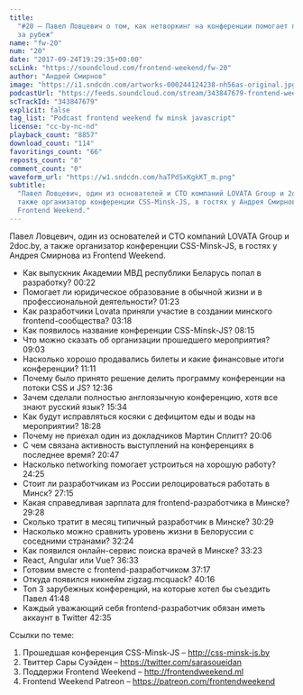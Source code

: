 ```yaml
---
title:
  "#20 – Павел Ловцевич о том, как нетворкинг на конференции помогает переехать
  за рубеж"
name: "fw-20"
num: "20"
date: "2017-09-24T19:29:35+00:00"
scLink: "https://soundcloud.com/frontend-weekend/fw-20"
author: "Андрей Смирнов"
image: "https://i1.sndcdn.com/artworks-000244124238-nh56as-original.jpg"
podcastUrl: "https://feeds.soundcloud.com/stream/343847679-frontend-weekend-fw-20.m4a"
scTrackId: "343847679"
explicit: false
tag_list: "Podcast frontend weekend fw minsk javascript"
license: "cc-by-nc-nd"
playback_count: "8857"
download_count: "114"
favoritings_count: "66"
reposts_count: "8"
comment_count: "0"
waveform_url: "https://w1.sndcdn.com/haTPdSxKgkKT_m.png"
subtitle:
  "Павел Ловцевич, один из основателей и CTO компаний LOVATA Group и 2doc.by, а
  также организатор конференции CSS-Minsk-JS, в гостях у Андрея Смирнова из
  Frontend Weekend."
---
```


Павел Ловцевич, один из основателей и CTO компаний LOVATA Group и 2doc.by, а
также организатор конференции CSS-Minsk-JS, в гостях у Андрея Смирнова из
Frontend Weekend.

- Как выпускник Академии МВД республики Беларусь попал в разработку?
  <timecode sec="22">00:22</timecode>
- Помогает ли юридическое образование в обычной жизни и в профессиональной
  деятельности? <timecode sec="83">01:23</timecode>
- Как разработчики Lovata приняли участие в создании минского
  frontend-сообщества? <timecode sec="198">03:18</timecode>
- Как появилось название конференции CSS-Minsk-JS?
  <timecode sec="495">08:15</timecode>
- Что можно сказать об организации прошедшего мероприятия?
  <timecode sec="543">09:03</timecode>
- Насколько хорошо продавались билеты и какие финансовые итоги конференции?
  <timecode sec="671">11:11</timecode>
- Почему было принято решение делить программу конференции на потоки CSS и JS?
  <timecode sec="756">12:36</timecode>
- Зачем сделали полностью англоязычную конференцию, хотя все знают русский язык?
  <timecode sec="934">15:34</timecode>
- Как будут исправляться косяки с дефицитом еды и воды на мероприятии?
  <timecode sec="1108">18:28</timecode>
- Почему не приехал один из докладчиков Мартин Сплитт?
  <timecode sec="1206">20:06</timecode>
- С чем связана активность выступлений на конференциях в последнее время?
  <timecode sec="1247">20:47</timecode>
- Насколько networking помогает устроиться на хорошую работу?
  <timecode sec="1465">24:25</timecode>
- Стоит ли разработчикам из России релоцироваться работать в Минск?
  <timecode sec="1635">27:15</timecode>
- Какая справедливая зарплата для frontend-разработчика в Минске?
  <timecode sec="1768">29:28</timecode>
- Сколько тратит в месяц типичный разработчик в Минске?
  <timecode sec="1829">30:29</timecode>
- Насколько можно сравнить уровень жизни в Белоруссии с соседними странами?
  <timecode sec="1944">32:24</timecode>
- Как появился онлайн-сервис поиска врачей в Минске?
  <timecode sec="2003">33:23</timecode>
- React, Angular или Vue? <timecode sec="2193">36:33</timecode>
- Готовим вместе с frontend-разработчиком <timecode sec="2237">37:17</timecode>
- Откуда появился никнейм zigzag.mcquack? <timecode sec="2416">40:16</timecode>
- Топ 3 зарубежных конференций, на которые хотел бы съездить Павел
  <timecode sec="2508">41:48</timecode>
- Каждый уважающий себя frontend-разработчик обязан иметь аккаунт в Twitter
  <timecode sec="2555">42:35</timecode>

Ссылки по теме:

1. Прошедшая конференция CSS-Minsk-JS – <http://css-minsk-js.by>
2. Твиттер Сары Суэйден – <https://twitter.com/sarasoueidan>
3. Поддержи Frontend Weekend – <http://frontendweekend.ml>
4. Frontend Weekend Patreon – <https://patreon.com/frontendweekend>
